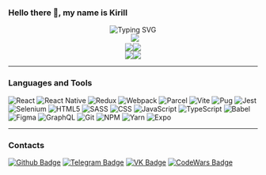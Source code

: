 ### Hello there 👋, my name is Kirill

<div align="center"><img src="https://readme-typing-svg.herokuapp.com?font=Fira+Code&weight=500&size=24&pause=1000&center=true&width=435&lines=React+Frontend+Developer" alt="Typing SVG" /></div>

<div align="center">&nbsp;&nbsp;<img src="http://github-profile-summary-cards.vercel.app/api/cards/profile-details?username=Zayac11&theme=tokyonight"/></div>
<div align="center"><img src="http://github-profile-summary-cards.vercel.app/api/cards/repos-per-language?username=Zayac11&theme=tokyonight"/><img src="http://github-profile-summary-cards.vercel.app/api/cards/most-commit-language?username=Zayac11&theme=tokyonight"/></div>
<div align="center"><img src="http://github-profile-summary-cards.vercel.app/api/cards/stats?username=Zayac11&theme=tokyonight"/><img src="http://github-profile-summary-cards.vercel.app/api/cards/productive-time?username=Zayac11&theme=tokyonight&utcOffset=8"/></div>

<hr/>

<h3>Languages and Tools</h3>

![React](https://img.shields.io/badge/react-%2320232a.svg?style=for-the-badge&logo=react&logoColor=%2361DAFB)
![React Native](https://img.shields.io/badge/react_native-%2320232a.svg?style=for-the-badge&logo=react&logoColor=%2361DAFB)
![Redux](https://img.shields.io/badge/redux-%23593d88.svg?style=for-the-badge&logo=redux&logoColor=white)
![Webpack](https://img.shields.io/badge/webpack-%238DD6F9.svg?style=for-the-badge&logo=webpack&logoColor=black)
![Parcel](https://img.shields.io/badge/parcel-%230769AD.svg?style=for-the-badge&logo=parcel&logoColor=white)
![Vite](https://img.shields.io/badge/vite-%23646CFF.svg?style=for-the-badge&logo=vite&logoColor=white)
![Pug](https://img.shields.io/badge/Pug-FFF?style=for-the-badge&logo=pug&logoColor=A86454) 
![Jest](https://img.shields.io/badge/-jest-%23C21325?style=for-the-badge&logo=jest&logoColor=white)
![Selenium](https://img.shields.io/badge/-selenium-%43B02A?style=for-the-badge&logo=selenium&logoColor=white)
![HTML5](https://img.shields.io/badge/html5-%23E34F26.svg?style=for-the-badge&logo=html5&logoColor=white)
![SASS](https://img.shields.io/badge/SASS-hotpink.svg?style=for-the-badge&logo=SASS&logoColor=white)
![CSS](https://img.shields.io/badge/CSS3-1572B6?style=for-the-badge&logo=css3&logoColor=white)
![JavaScript](https://img.shields.io/badge/javascript-%23323330.svg?style=for-the-badge&logo=javascript&logoColor=%23F7DF1E)
![TypeScript](https://img.shields.io/badge/typescript-%23007ACC.svg?style=for-the-badge&logo=typescript&logoColor=white)
![Babel](https://img.shields.io/badge/Babel-F9DC3e?style=for-the-badge&logo=babel&logoColor=black)
![Figma](https://img.shields.io/badge/figma-%23F24E1E.svg?style=for-the-badge&logo=figma&logoColor=white)
![GraphQL](https://img.shields.io/badge/-GraphQL-E10098?style=for-the-badge&logo=graphql&logoColor=white)
![Git](https://img.shields.io/badge/git-%23F05033.svg?style=for-the-badge&logo=git&logoColor=white)
![NPM](https://img.shields.io/badge/NPM-%23CB3837.svg?style=for-the-badge&logo=npm&logoColor=white)
![Yarn](https://img.shields.io/badge/yarn-%232C8EBB.svg?style=for-the-badge&logo=yarn&logoColor=white)
![Expo](https://img.shields.io/badge/expo-1C1E24?style=for-the-badge&logo=expo&logoColor=#D04A37)

<hr/>

<h3>Contacts</h3>

<a href="https://github.com/zayac11"><img src="https://img.shields.io/badge/Github-red?logo=Github&logoColor=white&style=for-the-badge" alt="Github Badge"/></a>
<a href="https://t.me/zayac11"><img src="https://img.shields.io/badge/Telegram-2CA5E0?style=for-the-badge&logo=telegram&logoColor=white" alt="Telegram Badge"/></a>
<a href="https://vk.com/brunogrb3"><img src="https://img.shields.io/badge/vk-blue?logo=VK&logoColor=white&style=for-the-badge" alt="VK Badge"/></a>
<a href="https://www.codewars.com/users/Zayac11"><img src="https://img.shields.io/badge/Codewars-B1361E?style=for-the-badge&logo=Codewars&logoColor=white" alt="CodeWars Badge"/></a>
